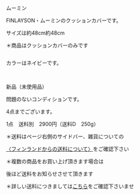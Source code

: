 <link rel="stylesheet" type="text/css" href="/assets/css/styles.css">

ムーミン

FINLAYSON・ムーミンのクッションカバーです。

サイズは約48cm約48cm

＊商品はクッションカバーのみです

<img alt="" src="http://blog.cnobi.jp/v1/blog/user/71e35865e9e62f3f9d70420d6124d2ab/1591969475"/> 

カラーはネイビーです。

<img alt="" src="http://blog.cnobi.jp/v1/blog/user/71e35865e9e62f3f9d70420d6124d2ab/1591969467"/> 

<img alt="" src="http://blog.cnobi.jp/v1/blog/user/71e35865e9e62f3f9d70420d6124d2ab/1591969470"/> 

<img alt="" src="http://blog.cnobi.jp/v1/blog/user/71e35865e9e62f3f9d70420d6124d2ab/1591969469"/> 

<img alt="" src="http://blog.cnobi.jp/v1/blog/user/71e35865e9e62f3f9d70420d6124d2ab/1591969468"/> 

<img alt="" src="http://blog.cnobi.jp/v1/blog/user/71e35865e9e62f3f9d70420d6124d2ab/1591969471"/> 

<img alt="" src="http://blog.cnobi.jp/v1/blog/user/71e35865e9e62f3f9d70420d6124d2ab/1591969466"/> 

<img alt="" src="http://blog.cnobi.jp/v1/blog/user/71e35865e9e62f3f9d70420d6124d2ab/1591969473"/> 

<img alt="" src="http://blog.cnobi.jp/v1/blog/user/71e35865e9e62f3f9d70420d6124d2ab/1591969472"/> 

<img alt="" src="http://blog.cnobi.jp/v1/blog/user/71e35865e9e62f3f9d70420d6124d2ab/1591970625"/> 

<img alt="" src="http://blog.cnobi.jp/v1/blog/user/71e35865e9e62f3f9d70420d6124d2ab/1591969474"/> 

新品（未使用品）

問題のないコンディションです。

4点までございます。

1点　送料別　2900円（送料D　250g）

＊送料はページ右側のサイドバー、雑貨についての

[〈フィンランドからの送料について〉](https://dkzakka.github.io/2005/03/31/雑貨について.html)をご確認下さい

＊複数の商品をお買い上げ頂きます場合は 

後ほど送料をお知らせさせて頂きます

＊詳しい送料につきましては[こちら](http://dkzakka.blog.shinobi.jp/Entry/3385/)をご確認下さいませ